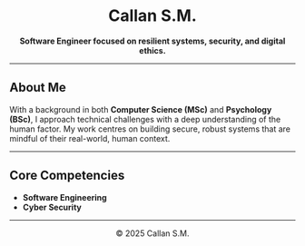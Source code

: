 <h1 align="center">Callan S.M.</h1>
<p align="center">
  <strong>Software Engineer focused on resilient systems, security, and digital ethics.</strong>

---

## About Me
With a background in both **Computer Science (MSc)** and **Psychology (BSc)**, I approach technical challenges with a deep understanding of the human factor. My work centres on building secure, robust systems that are mindful of their real-world, human context.

---

## Core Competencies
- **Software Engineering**
- **Cyber Security**

---

<p align="center">
  © 2025 Callan S.M.
</p>
